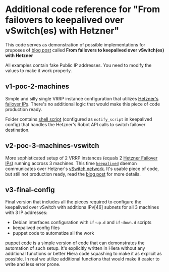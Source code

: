 # Additional code reference for "From failovers to keepalived over vSwitch(es) with Hetzner"

This code serves as demonstration of possible implementations for pruposes of [blog post] called **From failovers to keepalived over vSwitch(es) with Hetzner**

All examples contain fake Public IP addresses. You need to modify the values to make it work properly.

## v1-poc-2-machines

Simple and silly single VRRP instance configuration that utilizes [Hetzner's failover IPs](https://wiki.hetzner.de/index.php/Failover/en).
There's no additional logic that would make this piece of code production ready.

Folder contains [shell script](v1-poc-2-machines/keepalived_notify.sh) (configured as `notify_script` in keepalived config) that handles the Hetzner's Robot API calls to switch failover destination.

## v2-poc-3-machines-vswitch

More sophisticated setup of 2 VRRP instances (equals 2 [Hetzner Failover IPs](https://wiki.hetzner.de/index.php/Failover/en)) running accross 3 machines. This time [`keepalived`](https://www.keepalived.org/manpage.html) daemon communicates over Hetzner's [vSwitch network](https://wiki.hetzner.de/index.php/Vswitch/en).
It's usable piece of code, but still not production ready, read the [blog post] for more details. 

## v3-final-config

Final version that includes all the pieces required to configure the keepalived over vSwitch with additiona IPv[46] subnets for all 3 machines with 3 IP addresses:
  - Debian interfaces configuration with `if-up.d` and `if-down.d` scripts
  - keepalived config files
  - puppet code to automatize all the work

[puppet code](v3-final-config/puppet-code) is a simple version of code that can demonstrates the automation of such setup. It's explicitly written in Hiera without any additional functions or better Hiera code squashing to make it as explicit as possible. In real we utilize additional functions that would make it easier to write and less error prone.

 [blog post]: (https://dtone.engineering/2019/from_failovers_to_keepalived_over_vswitches_with_hetzner/)

